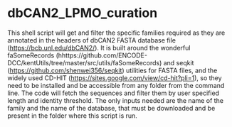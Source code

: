 # dbCAN2_LPMO_curation
This shell script will get and filter the specific families required as they are annotated in the headers of dbCAN2 FASTA database file (https://bcb.unl.edu/dbCAN2/).
It is built around the wonderful faSomeRecords (hhttps://github.com/ENCODE-DCC/kentUtils/tree/master/src/utils/faSomeRecords) and seqkit (https://github.com/shenwei356/seqkit) utilities for FASTA files, and the widely used CD-HIT (https://sites.google.com/view/cd-hit?pli=1), so they need to be installed and be accessible from any folder from the command line. The code will fetch the sequences and filter them by user specified length and identity threshold.
The only inputs needed are the name of the family and the name of the database, that must be downloaded and be present in the folder where this script is run.
